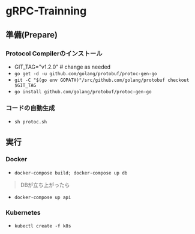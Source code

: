 # gRPC-Trainning
## 準備(Prepare)
### Protocol Compilerのインストール
- GIT_TAG="v1.2.0" # change as needed
- `go get -d -u github.com/golang/protobuf/protoc-gen-go`
- `git -C "$(go env GOPATH)"/src/github.com/golang/protobuf checkout $GIT_TAG`
- `go install github.com/golang/protobuf/protoc-gen-go`
### コードの自動生成
- `sh protoc.sh`
## 実行
### Docker
- `docker-compose build; docker-compose up db`
> DBが立ち上がったら
- `docker-compose up api`
### Kubernetes
- `kubectl create -f k8s`